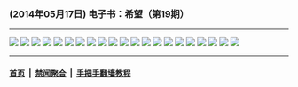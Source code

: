 ### (2014年05月17日) 电子书：希望（第19期）

---

<img src="http://qikan.minghui.org/mhqkpage/qikanimage/2014/05/16/xw-19-read1-online1.png"/> 

<img src="http://qikan.minghui.org/mhqkpage/qikanimage/2014/05/16/xw-19-read1-online2.png"/> 

<img src="http://qikan.minghui.org/mhqkpage/qikanimage/2014/05/16/xw-19-read1-online3.png"/> 

<img src="http://qikan.minghui.org/mhqkpage/qikanimage/2014/05/16/xw-19-read1-online4.png"/> 

<img src="http://qikan.minghui.org/mhqkpage/qikanimage/2014/05/16/xw-19-read1-online5.png"/> 

<img src="http://qikan.minghui.org/mhqkpage/qikanimage/2014/05/16/xw-19-read1-online6.png"/> 

<img src="http://qikan.minghui.org/mhqkpage/qikanimage/2014/05/16/xw-19-read1-online7.png"/> 

<img src="http://qikan.minghui.org/mhqkpage/qikanimage/2014/05/16/xw-19-read1-online8.png"/> 

<img src="http://qikan.minghui.org/mhqkpage/qikanimage/2014/05/16/xw-19-read1-online9.png"/> 

<img src="http://qikan.minghui.org/mhqkpage/qikanimage/2014/05/16/xw-19-read1-online10.png"/> 

<img src="http://qikan.minghui.org/mhqkpage/qikanimage/2014/05/16/xw-19-read1-online11.png"/> 

<img src="http://qikan.minghui.org/mhqkpage/qikanimage/2014/05/16/xw-19-read1-online12.png"/> 

<img src="http://qikan.minghui.org/mhqkpage/qikanimage/2014/05/16/xw-19-read1-online13.png"/> 

<img src="http://qikan.minghui.org/mhqkpage/qikanimage/2014/05/16/xw-19-read1-online14.png"/> 

<img src="http://qikan.minghui.org/mhqkpage/qikanimage/2014/05/16/xw-19-read1-online15.png"/> 

<img src="http://qikan.minghui.org/mhqkpage/qikanimage/2014/05/16/xw-19-read1-online16.png"/> 

<img src="http://qikan.minghui.org/mhqkpage/qikanimage/2014/05/16/xw-19-read1-online17.png"/> 

<img src="http://qikan.minghui.org/mhqkpage/qikanimage/2014/05/16/xw-19-read1-online18.png"/> 

<img src="http://qikan.minghui.org/mhqkpage/qikanimage/2014/05/16/xw-19-read1-online19.png"/> 

<img src="http://qikan.minghui.org/mhqkpage/qikanimage/2014/05/16/xw-19-read1-online20.png"/> 

<img src="http://qikan.minghui.org/mhqkpage/qikanimage/2014/05/16/xw-19-read1-online21.png"/> 



---

#### [首页](../../../..) &nbsp;|&nbsp; [禁闻聚合](https://github.com/gfw-breaker/banned-news) &nbsp;|&nbsp; [手把手翻墙教程](https://github.com/gfw-breaker/guides) 